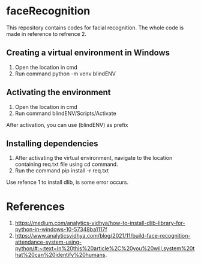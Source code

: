 # faceRecognition
This repository contains codes for facial recognition. The whole code is made in 
reference to refrence 2.

## Creating a virtual environment in Windows

1. Open the location in cmd
2. Run command python -m venv blindENV

## Activating the environment

1. Open the location in cmd
2. Run command blindENV/Scripts/Activate

After activation, you can use (blindENV) as prefix

## Installing dependencies

1. After activating the virtual environment, navigate to the location containing
req.txt file using cd command.
2. Run the command pip install -r req.txt

Use refence 1 to install dlib, is some error occurs.

# References
1. https://medium.com/analytics-vidhya/how-to-install-dlib-library-for-python-in-windows-10-57348ba1117f
2. https://www.analyticsvidhya.com/blog/2021/11/build-face-recognition-attendance-system-using-python/#:~:text=In%20this%20article%2C%20you%20will,system%20that%20can%20identify%20humans.